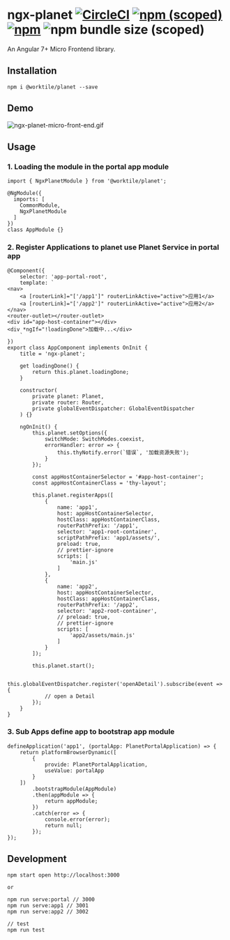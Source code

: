 # ngx-planet [![CircleCI](https://circleci.com/gh/worktile/ngx-planet.svg?style=shield)](https://circleci.com/gh/worktile/ngx-planet) [![npm (scoped)](https://img.shields.io/npm/v/@worktile/planet?style=plastic)](https://www.npmjs.com/package/@worktile/planet) [![npm](https://img.shields.io/npm/dm/@worktile/planet)](https://www.npmjs.com/package/@worktile/planet) ![npm bundle size (scoped)](https://img.shields.io/bundlephobia/min/@worktile/planet)

An Angular 7+ Micro Frontend library.

## Installation

```
npm i @worktile/planet --save
```

## Demo

![ngx-planet-micro-front-end.gif](https://github.com/worktile/ngx-planet/blob/master/examples/portal/src/assets/ngx-planet-micro-front-end.gif?raw=true)

## Usage

### 1. Loading the module in the portal app module

```
import { NgxPlanetModule } from '@worktile/planet';

@NgModule({
  imports: [
    CommonModule,
    NgxPlanetModule
  ]
})
class AppModule {}
```

### 2. Register Applications to planet use Planet Service in portal app

```
@Component({
    selector: 'app-portal-root',
    template: `
<nav>
    <a [routerLink]="['/app1']" routerLinkActive="active">应用1</a>
    <a [routerLink]="['/app2']" routerLinkActive="active">应用2</a>
</nav>
<router-outlet></router-outlet>
<div id="app-host-container"></div>
<div *ngIf="!loadingDone">加载中...</div>
    `
})
export class AppComponent implements OnInit {
    title = 'ngx-planet';

    get loadingDone() {
        return this.planet.loadingDone;
    }

    constructor(
        private planet: Planet,
        private router: Router,
        private globalEventDispatcher: GlobalEventDispatcher
    ) {}

    ngOnInit() {
        this.planet.setOptions({
            switchMode: SwitchModes.coexist,
            errorHandler: error => {
                this.thyNotify.error(`错误`, '加载资源失败');
            }
        });

        const appHostContainerSelector = '#app-host-container';
        const appHostContainerClass = 'thy-layout';

        this.planet.registerApps([
            {
                name: 'app1',
                host: appHostContainerSelector,
                hostClass: appHostContainerClass,
                routerPathPrefix: '/app1',
                selector: 'app1-root-container',
                scriptPathPrefix: 'app1/assets/',
                preload: true,
                // prettier-ignore
                scripts: [
                    'main.js'
                ]
            },
            {
                name: 'app2',
                host: appHostContainerSelector,
                hostClass: appHostContainerClass,
                routerPathPrefix: '/app2',
                selector: 'app2-root-container',
                // preload: true,
                // prettier-ignore
                scripts: [
                    'app2/assets/main.js'
                ]
            }
        ]);

        this.planet.start();

        this.globalEventDispatcher.register('openADetail').subscribe(event => {
            // open a Detail
        });
    }
}
```

### 3. Sub Apps define app to bootstrap app module

```
defineApplication('app1', (portalApp: PlanetPortalApplication) => {
    return platformBrowserDynamic([
        {
            provide: PlanetPortalApplication,
            useValue: portalApp
        }
    ])
        .bootstrapModule(AppModule)
        .then(appModule => {
            return appModule;
        })
        .catch(error => {
            console.error(error);
            return null;
        });
});
```

## Development

```
npm start open http://localhost:3000

or

npm run serve:portal // 3000
npm run serve:app1 // 3001
npm run serve:app2 // 3002

// test
npm run test
```
